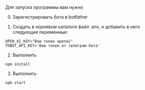 Для запуска программы вам нужно

0. Зарегистрировать бота в botfather

1. Создать в корневом каталоге файл .env, и добавить в него следующие
   переменные:

```
OPEN_AI_KEY="Ваш токен openai"
TGBOT_API_KEY='Ваш токен от телеграм бота'
```

2. Выполнить

```
npm install
```

3. Выполнить

```
npm start
```

